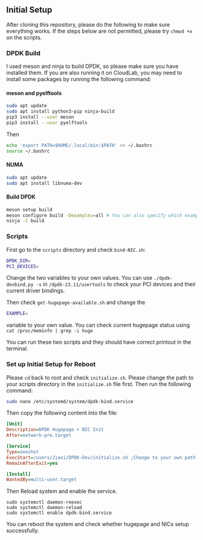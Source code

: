 ## Initial Setup
After cloning this repository, please do the following to make sure everything works. If the steps below are not permitted, please try `chmod +x` on the scripts.
### DPDK Build
I used meson and ninja to build DPDK, so please make sure you have installed them. If you are also running it on CloudLab, you may need to install some packages by running the following command:

#### meson and pyelftools
```bash
sudo apt update
sudo apt install python3-pip ninja-build
pip3 install --user meson
pip3 install --user pyelftools
```
Then
```bash
echo 'export PATH=$HOME/.local/bin:$PATH' >> ~/.bashrc
source ~/.bashrc
```

#### NUMA
```bash
sudo apt update
sudo apt install libnuma-dev
```

#### Build DPDK
```bash
meson setup build
meson configure build -Dexamples=all # You can also specify which examples to build
ninja -C build
```

### Scripts
First go to the `scripts` directory and check `bind-NIC.sh`:
```bash
DPDK_DIR=
PCI_DEVICES=
```
Change the two variables to your own values.
You can use `./dpdk-devbind.py -s` in `/dpdk-23.11/usertools` to check your PCI devices and their current driver bindings.

Then check `get-hugepage-available.sh` and change the 
```bash
EXAMPLE=
``` 
variable to your own value. You can check current hugepage status using `cat /proc/meminfo | grep -i huge`

You can run these two scripts and they should have correct printout in the terminal.

### Set up Initial Setup for Reboot
Please `cd` back to root and check `initialize.sh`. Please change the path to your scripts directory in the `initialize.sh` file first. Then run the following command:
```bash
sudo nano /etc/systemd/system/dpdk-bind.service
```
Then copy the following content into the file:
```ini
[Unit]
Description=DPDK Hugepage + NIC Init
After=network-pre.target

[Service]
Type=oneshot
ExecStart=/users/Jiaxi/DPDK-Dev/initialize.sh ;Change to your own path
RemainAfterExit=yes

[Install]
WantedBy=multi-user.target
```
Then Reload system and enable the service.
```
sudo systemctl daemon-reexec
sudo systemctl daemon-reload
sudo systemctl enable dpdk-bind.service
```

You can reboot the system and check whether hugepage and NICs setup successfully.